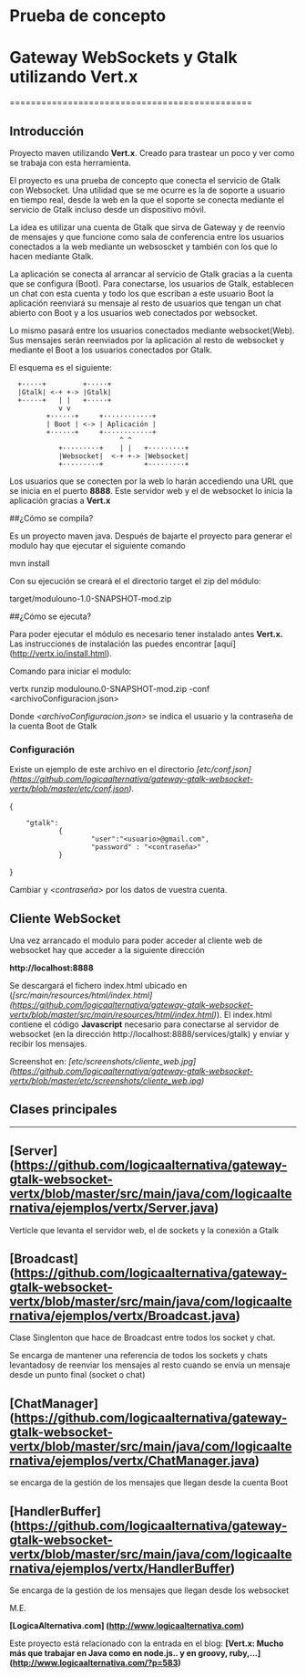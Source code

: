 ﻿# Prueba de concepto

# Gateway WebSockets y Gtalk utilizando Vert.x
==============================================

## Introducción
Proyecto maven utilizando **Vert.x**. Creado para trastear un poco y ver 
como se trabaja con esta herramienta.

El proyecto es una prueba de concepto que conecta el servicio de Gtalk 
con Websocket. Una utilidad que se me ocurre es la de soporte a usuario 
en tiempo real, desde la web en la que el soporte se conecta mediante 
el servicio de Gtalk incluso desde un dispositivo móvil.

La idea es utilizar una cuenta de Gtalk que sirva de Gateway y de 
reenvío de mensajes y que funcione como sala de conferencia entre los 
usuarios conectados a la web mediante un websoscket y también con los 
que lo hacen mediante Gtalk.

La aplicación se conecta al arrancar al servicio de Gtalk gracias a la 
cuenta que se configura (Boot). Para conectarse, los usuarios de Gtalk, 
establecen  un chat con esta cuenta y todo los que escriban a este 
usuario Boot la aplicación reenviará su mensaje al resto de usuarios 
que tengan un chat abierto con Boot y a los usuarios web conectados por 
websocket. 

Lo mismo pasará entre los usuarios conectados mediante websocket(Web). 
Sus mensajes serán reenviados por la aplicación  al resto de websocket 
y mediante el Boot a los usuarios conectados por Gtalk.

El esquema es el siguiente:

```
  +·····+         +·····+
  |Gtalk| <-+ +-> |Gtalk|
  +·····+   | |   +·····+
            v v
         +······+     +············+    
         | Boot | <-> | Aplicación |
         +······+     +············+    
                           ^ ^
            +·········+    | |   +·········+
            |Websocket|  <-+ +-> |Websocket| 
            +·········+          +·········+             
```
Los usuarios que se conecten por la web lo harán accediendo una URL que 
se inicia en el puerto **8888**. Este servidor web y el de websocket lo 
inicia la aplicación gracias a **Vert.x**

##¿Cómo se compila?

Es un proyecto maven java. Después de bajarte el proyecto para generar 
el modulo hay que ejecutar el siguiente comando

 mvn install

Con su ejecución se creará el el directorio target el zip del módulo:

 target/modulouno-1.0-SNAPSHOT-mod.zip

##¿Cómo se ejecuta?

Para poder ejecutar el módulo es necesario tener instalado antes 
**Vert.x.** Las instrucciones de instalación las puedes encontrar 
[aquí] (http://vertx.io/install.html).

Comando para iniciar el modulo:

 vertx runzip modulouno.0-SNAPSHOT-mod.zip -conf <archivoConfiguracion.json>

Donde *<archivoConfiguracion.json>* se indica el usuario y la 
contraseña de la cuenta Boot de Gtalk

### Configuración
Existe un ejemplo de este archivo en el directorio *[etc/conf.json] 
(https://github.com/logicaalternativa/gateway-gtalk-websocket-vertx/blob/master/etc/conf.json)*. 

{

        "gtalk": 
                {
                        "user":"<usuario>@gmail.com",
                        "password" : "<contraseña>" 
                }

}

Cambiar *<usuario>* y *<contraseña>* por los datos de vuestra cuenta.

## Cliente WebSocket

Una vez arrancado el modulo para poder acceder al cliente web de 
websocket hay que acceder a la siguiente dirección

 **http://localhost:8888**

Se descargará el fichero index.html ubicado 
en (*[src/main/resources/html/index.html] (https://github.com/logicaalternativa/gateway-gtalk-websocket-vertx/blob/master/src/main/resources/html/index.html)*). El index.html contiene el 
código **Javascript** necesario para conectarse al servidor de 
websocket (en la dirección http://localhost:8888/services/gtalk) y 
enviar y recibir los mensajes.

Screenshot en: *[etc/screenshots/cliente_web.jpg] (https://github.com/logicaalternativa/gateway-gtalk-websocket-vertx/blob/master/etc/screenshots/cliente_web.jpg)*

## Clases principales
---------------------

## [Server] (https://github.com/logicaalternativa/gateway-gtalk-websocket-vertx/blob/master/src/main/java/com/logicaalternativa/ejemplos/vertx/Server.java)
Verticle que levanta el servidor web, el de sockets y la conexión a 
Gtalk

## [Broadcast] (https://github.com/logicaalternativa/gateway-gtalk-websocket-vertx/blob/master/src/main/java/com/logicaalternativa/ejemplos/vertx/Broadcast.java)
Clase Singlenton que hace de Broadcast entre todos los socket y chat.

Se encarga de mantener una referencia de todos los sockets y chats 
levantadosy de reenviar los mensajes al resto cuando se envía un 
mensaje desde un punto final (socket o chat)

## [ChatManager] (https://github.com/logicaalternativa/gateway-gtalk-websocket-vertx/blob/master/src/main/java/com/logicaalternativa/ejemplos/vertx/ChatManager.java)
se encarga de la gestión de los mensajes que llegan desde la cuenta Boot

## [HandlerBuffer] (https://github.com/logicaalternativa/gateway-gtalk-websocket-vertx/blob/master/src/main/java/com/logicaalternativa/ejemplos/vertx/HandlerBuffer)
Se encarga de la gestión de los mensajes que llegan desde los websocket


M.E.

**[LogicaAlternativa.com] (http://www.logicaalternativa.com)**

Este proyecto está relacionado con la entrada en el blog:
**[﻿Vert.x: Mucho más que trabajar en Java como en node.js.. y en groovy, ruby,...] (http://www.logicaalternativa.com/?p=583)**

